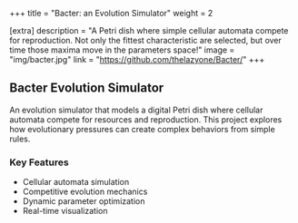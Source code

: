 +++
title = "Bacter: an Evolution Simulator"
weight = 2

[extra]
description = "A Petri dish where simple cellular automata compete for reproduction. Not only the fittest characteristic are selected, but over time those maxima move in the parameters space!"
image = "img/bacter.jpg"
link = "https://github.com/thelazyone/Bacter/"
+++

## Bacter Evolution Simulator

An evolution simulator that models a digital Petri dish where cellular automata compete for resources and reproduction. This project explores how evolutionary pressures can create complex behaviors from simple rules.

### Key Features
- Cellular automata simulation
- Competitive evolution mechanics
- Dynamic parameter optimization
- Real-time visualization 